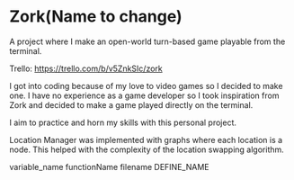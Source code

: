 # Zork(Name to change)

A project where I make an open-world turn-based game playable from the terminal.

Trello: https://trello.com/b/v5ZnkSIc/zork

I got into coding because of my love to video games so I decided to make one. I have no experience as a game developer so I took inspiration from Zork and decided to make a game played directly on the terminal.

I aim to practice and horn my skills with this personal project.

Location Manager was implemented with graphs where each location is a node. This helped with the complexity of the location swapping algorithm.

variable_name
functionName
filename
DEFINE_NAME
